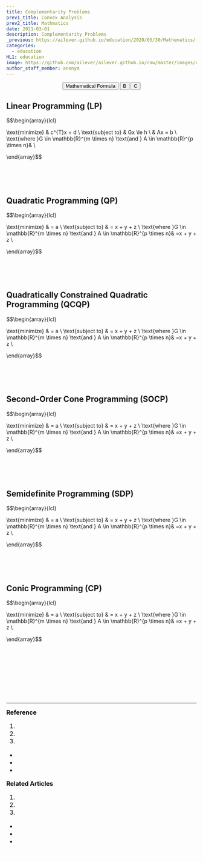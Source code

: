 ```yaml
---
title: Complementarity Problems
prev1_title: Convex Analysis
prev2_title: Mathmatics
date: 2021-03-01
description: Complementarity Problems
_previous: https://ailever.github.io/education/2020/05/30/Mathematics/
categories:
  - education
HL1: education
image: https://github.com/ailever/ailever.github.io/raw/master/images/unsplash/gray_Mathematics.png
author_staff_member: anonym
---
```


<!-- file name code
2021-03-01-_MATH-[]-en-[].md
-->

<!-- Top Block -->
<div align="center" class="top_btn_box">
  <button class="top_btn" type="button" onclick="location.href='https://en.wikipedia.org/wiki/Help:Displaying_a_formula'">Mathematical Formula</button>
  <button class="top_btn" type="button" onclick="location.href='#'">B</button>
  <button class="top_btn" type="button" onclick="location.href='#'">C</button>
</div>
<!-- Top Block -->

## Linear Programming (LP)
<div class="math-box">
$$\begin{array}{lcl}

\text{minimize} & c^{T}x + d \\
\text{subject to} & Gx \le h \\ 
                  & Ax = b \\ 
\text{where }G \in \mathbb{R}^{m \times n} \text{and } A \in \mathbb{R}^{p \times n}&  \\ 

\end{array}$$
</div>

<br><br><br>
## Quadratic Programming (QP)
<div class="math-box">
$$\begin{array}{lcl}

\text{minimize} & = a \\
\text{subject to} & = x + y + z \\ 
\text{where }G \in \mathbb{R}^{m \times n} \text{and } A \in \mathbb{R}^{p \times n}& =x + y + z \\ 

\end{array}$$
</div>

<br><br><br>
## Quadratically Constrained Quadratic Programming (QCQP)
<div class="math-box">
$$\begin{array}{lcl}

\text{minimize} & = a \\
\text{subject to} & = x + y + z \\ 
\text{where }G \in \mathbb{R}^{m \times n} \text{and } A \in \mathbb{R}^{p \times n}& =x + y + z \\ 

\end{array}$$
</div>

<br><br><br>
## Second-Order Cone Programming (SOCP)
<div class="math-box">
$$\begin{array}{lcl}

\text{minimize} & = a \\
\text{subject to} & = x + y + z \\ 
\text{where }G \in \mathbb{R}^{m \times n} \text{and } A \in \mathbb{R}^{p \times n}& =x + y + z \\ 

\end{array}$$
</div>

<br><br><br>
## Semidefinite Programming (SDP)
<div class="math-box">
$$\begin{array}{lcl}

\text{minimize} & = a \\
\text{subject to} & = x + y + z \\ 
\text{where }G \in \mathbb{R}^{m \times n} \text{and } A \in \mathbb{R}^{p \times n}& =x + y + z \\ 

\end{array}$$
</div>

<br><br><br>
## Conic Programming (CP)
<div class="math-box">
$$\begin{array}{lcl}

\text{minimize} & = a \\
\text{subject to} & = x + y + z \\ 
\text{where }G \in \mathbb{R}^{m \times n} \text{and } A \in \mathbb{R}^{p \times n}& =x + y + z \\ 

\end{array}$$
</div>


<!-- Content Block -->
<div align="left" style="font-size:medium;font-weight:normal;color:black;background-color:unset;">　<br><br></div>
<div align="left" style="font-size:medium;font-weight:normal;color:black;background-color:unset;">　<br><br></div>
<div align="left" style="font-size:medium;font-weight:normal;color:black;background-color:unset;">　<br><br></div>
<!-- Content Block -->

---

<!-- Reference Block -->
<div align="left" style="font-size:medium;font-weight:normal;color:black;background-color:unset;">
<b id='REF'>Reference</b>
<ol>
  <li><a href="#"></a></li>
  <li><a href="#"></a></li>
  <li><a href="#"></a></li>
</ol>
<ul>
  <li><a href="#"></a></li>
  <li><a href="#"></a></li>
  <li><a href="#"></a></li>
</ul>
</div>
<!-- Reference Block -->

<!-- Article Block -->
<div align="left" style="font-size:medium;font-weight:normal;color:black;background-color:unset;">
<b id='ART'>Related Articles</b>
<ol>
  <li><a href="#"></a></li>
  <li><a href="#"></a></li>
  <li><a href="#"></a></li>
</ol>
<ul>
  <li><a href="#"></a></li>
  <li><a href="#"></a></li>
  <li><a href="#"></a></li>
</ul>  
</div>
<!-- Article Block -->

<!-- Bottom Block -->
<div align="center" class="bottom_btn_box">
  <span class="bottom_btn"><a href="https://github.com/ailever/ailever.github.io/blob/master/_posts/education/2021-03-01-_MATH-ca-en-complementarity-problems.md" target="_blank" style="color:white">Edit</a></span>
</div>
<!-- Bottom Block -->

<!-- Notice
# Mathematical Expression
- outline : $  $
- inline  : $$  $$

# Default Div Tag
- align : left, right, center
- font-size : xx-small, x-small, small, medium, large, x-large, xx-large
- font-weight : normal, bold
- color : red, orange, yellow, green, cyan, blue, purple, pink, white, gray, brown
- background-color : red, orange, yellow, green, cyan, blue, purple, pink, white, gray, brown

# Html Ref
- color code : https://htmlcolorcodes.com/
- tags : https://www.w3schools.com/tags/default.asp
- attributes : https://www.w3schools.com/tags/ref_attributes.asp
Notice -->

